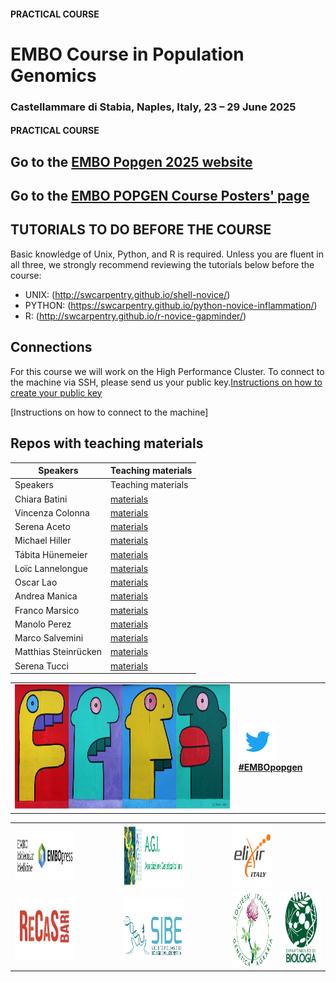#### PRACTICAL COURSE

# EMBO Course in Population Genomics
### Castellammare di Stabia, Naples, Italy, 23 – 29 June 2025

#### PRACTICAL COURSE

## Go to the [EMBO Popgen 2025 website](https://meetings.embo.org/event/25-pop-genomics) 

## Go to the [EMBO POPGEN Course Posters' page](https://www.jeangilder.it/pop-genomics/) 

## TUTORIALS TO DO BEFORE THE COURSE
Basic knowledge of Unix, Python, and R is required. Unless you are fluent in all three, we strongly recommend reviewing the tutorials below before the course:

- UNIX:  (http://swcarpentry.github.io/shell-novice/)
- PYTHON: (https://swcarpentry.github.io/python-novice-inflammation/)
- R:  (http://swcarpentry.github.io/r-novice-gapminder/)
  
## Connections

For this course we will work on the High Performance Cluster. 
To connect to the machine via SSH, please send us your public key.[Instructions on how to create your public key](https://github.com/ColonnaLab/EMBO_popgen/blob/main/popgen2025/connections/EMBO_POPGEN2025_keypair.pdf)

[Instructions on how to connect to the machine]

## Repos with teaching materials
| Speakers | Teaching materials |
|--------------------|-----------------|
| Speakers | Teaching materials |
| Chiara Batini | [materials](Chiara_Batini) |
| Vincenza Colonna| [materials](Vincenza_Colonna) |
| Serena Aceto | [materials](Serena_Aceto) |
| Michael Hiller | [materials](Michael_Hiller) |
| Tábita Hünemeier | [materials](Tabita_Hunemeier) |
| Loïc Lannelongue | [materials](Loic_Lannelongue) |
| Oscar Lao | [materials](Oscar_Lao) |
| Andrea Manica | [materials](Andrea_Manica) |
| Franco Marsico | [materials](Franco_Marsico) |
| Manolo Perez | [materials](Manolo_Perez) |
| Marco Salvemini | [materials](Marco_Salvemini) |
| Matthias Steinrücken | [materials](Matthias_Steinrucken) |
| Serena Tucci | [materials](Serena_Tucci) |



<table style="width:100%">
   <tr>
     <td><img src="./img/popgenlogo.png" alt="yay" height="200" width="700"></td> <td><a href="https://twitter.com/hashtag/EMBOpopgen?src=hashtag_click"><img src="./img/tw.png" alt="yay" height="60" width="60"><b>#EMBOpopgen</b></td>    
     <tr/>
</table>


<table width="700">
  <tr>
    <td align="center">
        <img src="./img/embo.png" alt="EMBO" height="80" width="300">
      </a>
    </td>
    <td width="50"></td>
    <td align="center">
      <a href="https://www.associazionegeneticaitaliana.it/">
        <img src="./img/AGI.jpeg" alt="AGI" height="100" width="300">
      </a>
    </td>
    <td width="50"></td>
    <td align="center">
      <a href="https://elixir-europe.org/about-us/who-we-are/nodes/italy">
        <img src="./img/elixir.png" alt="ELIXIR" height="100" width="200">
      </a>
    </td>
  </tr>
   <tr>
    <td align="center">
      <a href="https://www.recas-bari.it/index.php/en/">
        <img src="./img/RECAS.png" alt="RECAS" height="100" width="200">
      </a>
    </td>
    <td width="25"></td>
    <td align="center">
      <a href="https://www.sibe-iseb.it">
        <img src="./img/SIBE.webp" alt="SIBE" height="100" width="200">
      </a>
    </td>
    <td width="25"></td>
    <td align="center">
      <a href="http://www.geneticagraria.it/">
        <img src="./img/SSIGA.png" alt="SSIGA" height="120" width="200">
      </a>
    </td>
    <td align="center">
      <a href="https://www.unina.it">
        <img src="./img/UNINA.jpg" alt="UNINA" height="120" width="200">
      </a>
    </td>
  </tr>
</table>
